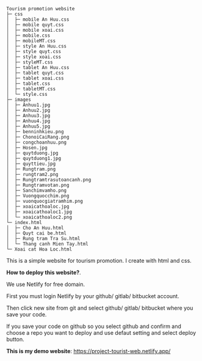 ```
Tourism promotion website
├─ css
│  ├─ mobile An Huu.css
│  ├─ mobile quyt.css
│  ├─ mobile xoai.css
│  ├─ mobile.css
│  ├─ mobileMT.css
│  ├─ style An Huu.css
│  ├─ style quyt.css
│  ├─ style xoai.css
│  ├─ styleMT.css
│  ├─ tablet An Huu.css
│  ├─ tablet quyt.css
│  ├─ tablet xoai.css
│  ├─ tablet.css
│  ├─ tabletMT.css
│  └─ style.css
├─ images
│  ├─ Anhuu1.jpg
│  ├─ Anhuu2.jpg 
│  ├─ Anhuu3.jpg
│  ├─ Anhuu4.jpg
│  ├─ Anhuu5.jpg
│  ├─ benninhkieu.png
│  ├─ ChonoiCaiRang.png
│  ├─ congchoanhuu.png
│  ├─ Hosen.jpg
│  ├─ quytduong.jpg 
│  ├─ quytduong1.jpg
│  ├─ quyttieu.jpg
│  ├─ Rungtram.png
│  ├─ rungtram2.png
│  ├─ Rungtramtrasutoancanh.png
│  ├─ Rungtramvotan.png
│  ├─ Sanchimvamho.png
│  ├─ Vuongquocchim.png
│  ├─ vuonquocgiatramhim.png
│  ├─ xoaicathoaloc.jpg
│  ├─ xoaicathoaloc1.jpg
│  └─ xoaicathoaloc2.png
└─ index.html
│  ├─ Cho An Huu.html
│  ├─ Quyt cai be.html
│  ├─ Rung tram Tra Su.html
│  └─ Thang canh Mien Tay.html
└─ Xoai cat Hoa Loc.html
```
This is a simple website for tourism promotion. I create with html and css.

**How to deploy this website?**.

We use Netlify for free domain.

First you must login Netlify by your github/ gitlab/ bitbucket account.

Then click new site from git and select github/ gitlab/ bitbucket where you save your code.

If you save your code on github so you select github and confirm and choose a repo you want to deploy and use defaut setting and select deploy button.

**This is my demo website**: https://project-tourist-web.netlify.app/
